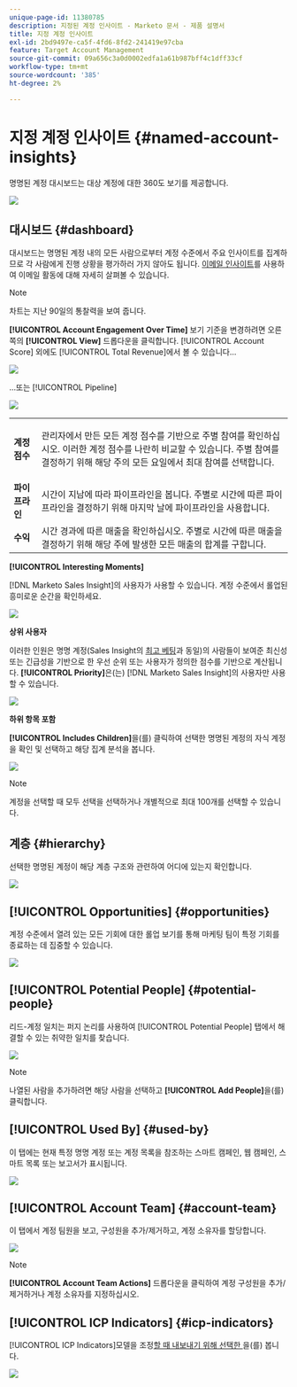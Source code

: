 ```yaml
---
unique-page-id: 11380785
description: 지정된 계정 인사이트 - Marketo 문서 - 제품 설명서
title: 지정 계정 인사이트
exl-id: 2bd9497e-ca5f-4fd6-8fd2-241419e97cba
feature: Target Account Management
source-git-commit: 09a656c3a0d0002edfa1a61b987bff4c1dff33cf
workflow-type: tm+mt
source-wordcount: '385'
ht-degree: 2%

---
```


# 지정 계정 인사이트 {#named-account-insights}

명명된 계정 대시보드는 대상 계정에 대한 360도 보기를 제공합니다.

![](assets/one-1.png)

## 대시보드 {#dashboard}

대시보드는 명명된 계정 내의 모든 사람으로부터 계정 수준에서 주요 인사이트를 집계하므로 각 사람에게 진행 상황을 평가하러 가지 않아도 됩니다. [이메일 인사이트](/help/marketo/product-docs/reporting/email-insights/filtering-in-email-insights.md#account-based-marketing)를 사용하여 이메일 활동에 대해 자세히 살펴볼 수 있습니다.

>[!NOTE]
>
>차트는 지난 90일의 통찰력을 보여 줍니다.

**[!UICONTROL Account Engagement Over Time]** 보기 기준을 변경하려면 오른쪽의 **[!UICONTROL View]** 드롭다운을 클릭합니다. [!UICONTROL Account Score] 외에도 [!UICONTROL Total Revenue]에서 볼 수 있습니다...

![](assets/two-new.png)

...또는 [!UICONTROL Pipeline]

![](assets/three-new.png)

<table>
 <tbody>
  <tr>
   <td><strong><span class="uicontrol">계정 점수</span></strong></td>
   <td><p><span class="uicontrol">관리자</span>에서 만든 모든 계정 점수를 기반으로 주별 참여를 확인하십시오. 이러한 계정 점수를 나란히 비교할 수 있습니다. 주별 참여를 결정하기 위해 해당 주의 모든 요일에서 최대 참여를 선택합니다.</p></td>
  </tr>
  <tr>
   <td><strong><span class="uicontrol">파이프라인</span></strong></td>
   <td>시간이 지남에 따라 파이프라인을 봅니다. 주별로 시간에 따른 파이프라인을 결정하기 위해 마지막 날에 파이프라인을 사용합니다.</td>
  </tr>
  <tr>
   <td><strong><span class="uicontrol">수익</span></strong></td>
   <td>시간 경과에 따른 매출을 확인하십시오. 주별로 시간에 따른 매출을 결정하기 위해 해당 주에 발생한 모든 매출의 합계를 구합니다.</td>
  </tr>
 </tbody>
</table>

**[!UICONTROL Interesting Moments]**

[!DNL Marketo Sales Insight]의 사용자가 사용할 수 있습니다. 계정 수준에서 롤업된 흥미로운 순간을 확인하세요.

![](assets/int-mom.png)

**상위 사용자**

이러한 인원은 명명 계정(Sales Insight의 [최고 베팅](/help/marketo/product-docs/marketo-sales-insight/msi-for-salesforce/features/stars-and-flames/priority-urgency-relative-score-and-best-bets.md)과 동일)의 사람들이 보여준 최신성 또는 긴급성을 기반으로 한 우선 순위 또는 사용자가 정의한 점수를 기반으로 계산됩니다. **[!UICONTROL Priority]**&#x200B;은(는) [!DNL Marketo Sales Insight]의 사용자만 사용할 수 있습니다.

![](assets/top-ten.png)

**하위 항목 포함**

**[!UICONTROL Includes Children]**&#x200B;을(를) 클릭하여 선택한 명명된 계정의 자식 계정을 확인 및 선택하고 해당 집계 분석을 봅니다.

![](assets/abm.png)

>[!NOTE]
>
>계정을 선택할 때 모두 선택을 선택하거나 개별적으로 최대 100개를 선택할 수 있습니다.

## 계층 {#hierarchy}

선택한 명명된 계정이 해당 계층 구조와 관련하여 어디에 있는지 확인합니다.

![](assets/hierarchy.png)

## [!UICONTROL Opportunities] {#opportunities}

계정 수준에서 열려 있는 모든 기회에 대한 롤업 보기를 통해 마케팅 팀이 특정 기회를 종료하는 데 집중할 수 있습니다.

![](assets/four-1.png)

## [!UICONTROL Potential People] {#potential-people}

리드-계정 일치는 퍼지 논리를 사용하여 [!UICONTROL Potential People] 탭에서 해결할 수 있는 취약한 일치를 찾습니다.

![](assets/five-1.png)

>[!NOTE]
>
>나열된 사람을 추가하려면 해당 사람을 선택하고 **[!UICONTROL Add People]**&#x200B;을(를) 클릭합니다.

## [!UICONTROL Used By] {#used-by}

이 탭에는 현재 특정 명명 계정 또는 계정 목록을 참조하는 스마트 캠페인, 웹 캠페인, 스마트 목록 또는 보고서가 표시됩니다.

![](assets/six-1.png)

## [!UICONTROL Account Team] {#account-team}

이 탭에서 계정 팀원을 보고, 구성원을 추가/제거하고, 계정 소유자를 할당합니다.

![](assets/seven-1.png)

>[!NOTE]
>
>**[!UICONTROL Account Team Actions]** 드롭다운을 클릭하여 계정 구성원을 추가/제거하거나 계정 소유자를 지정하십시오.

## [!UICONTROL ICP Indicators] {#icp-indicators}

[!UICONTROL ICP Indicators]모델을 조정[할 때 내보내기 위해 선택한 ](/help/marketo/product-docs/target-account-management/account-profiling/account-profiling-ranking-and-tuning.md#model-tuning)을(를) 봅니다.

![](assets/eight.png)

